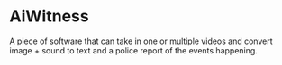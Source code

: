 # AiWitness
A piece of software that can take in one or multiple videos and convert image + sound to text and a police report of the events happening.
